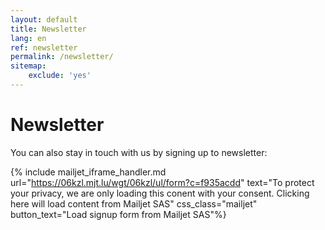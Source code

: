 ```yaml
---
layout: default
title: Newsletter
lang: en
ref: newsletter
permalink: /newsletter/
sitemap:
    exclude: 'yes'
---
```


# Newsletter

You can also stay in touch with us by signing up to newsletter:

{% include mailjet_iframe_handler.md url="https://06kzl.mjt.lu/wgt/06kzl/ul/form?c=f935acdd" text="To protect your privacy, we are only loading this conent with your consent. Clicking here will load content from Mailjet SAS" css_class="mailjet" button_text="Load signup form from Mailjet SAS"%}